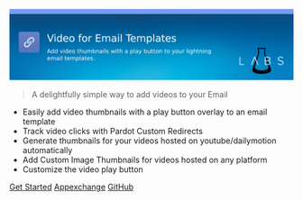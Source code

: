 ![Video for Email Templates](assets/img/banner.png)

> A delightfully simple way to add videos to your Email

- Easily add video thumbnails with a play button overlay to an email template
- Track video clicks with Pardot Custom Redirects
- Generate thumbnails for your videos hosted on youtube/dailymotion automatically
- Add Custom Image Thumbnails for videos hosted on any platform
- Customize the video play button

[Get Started](quickstart)
[Appexchange](https://appexchange.salesforce.com/appxListingDetail?listingId=a0N4V00000Gou9VUAR)
[GitHub](https://github.com/SalesforceLabs/Video-Email)
